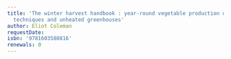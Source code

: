 ```yaml
---
title: 'The winter harvest handbook : year-round vegetable production using deep-organic
  techniques and unheated greenhouses'
author: Eliot Coleman
requestDate: 
isbn: '9781603580816'
renewals: 0
---
```



